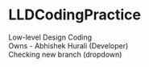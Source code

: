# LLDCodingPractice
Low-level Design Coding 
<br>
Owns - Abhishek Hurali (Developer)
<br>
Checking new branch (dropdown)